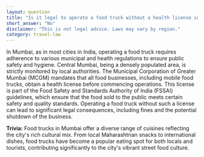 ```yaml
---
layout: question
title: "Is it legal to operate a food truck without a health license in central Mumbai?"
short_answer: "No"
disclaimer: "This is not legal advice. Laws may vary by region."
category: travel-law
---
```

In Mumbai, as in most cities in India, operating a food truck requires adherence to various municipal and health regulations to ensure public safety and hygiene. Central Mumbai, being a densely populated area, is strictly monitored by local authorities. The Municipal Corporation of Greater Mumbai (MCGM) mandates that all food businesses, including mobile food trucks, obtain a health license before commencing operations. This license is part of the Food Safety and Standards Authority of India (FSSAI) guidelines, which ensure that the food sold to the public meets certain safety and quality standards. Operating a food truck without such a license can lead to significant legal consequences, including fines and the potential shutdown of the business.

**Trivia:** Food trucks in Mumbai offer a diverse range of cuisines reflecting the city's rich cultural mix. From local Maharashtrian snacks to international dishes, food trucks have become a popular eating spot for both locals and tourists, contributing significantly to the city's vibrant street food culture.
